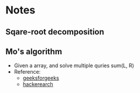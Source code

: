 # Notes

## Sqare-root decomposition

## Mo's algorithm
* Given a array, and solve multiple quries sum(L, R)
* Reference: 
	* [geeksforgeeks](https://www.geeksforgeeks.org/mos-algorithm-query-square-root-decomposition-set-1-introduction/)
	* [hackerearch](https://www.hackerearth.com/practice/notes/mos-algorithm/)